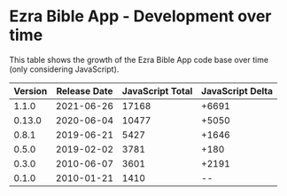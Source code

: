 # Ezra Bible App - Development over time

This table shows the growth of the Ezra Bible App code base over time (only considering JavaScript).

Version | Release Date | JavaScript Total | JavaScript Delta
--------| -------------|------------------|------------------
1.1.0   | 2021-06-26   | 17168            | +6691
0.13.0  | 2020-06-04   | 10477            | +5050
0.8.1   | 2019-06-21   | 5427             | +1646
0.5.0   | 2019-02-02   | 3781             | +180
0.3.0   | 2010-06-07   | 3601             | +2191
0.1.0   | 2010-01-21   | 1410             | --